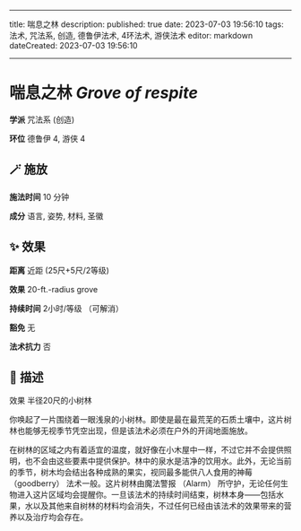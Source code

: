 
---
title: 喘息之林
description: 
published: true
date: 2023-07-03 19:56:10
tags: 法术, 咒法系, 创造, 德鲁伊法术, 4环法术, 游侠法术
editor: markdown
dateCreated: 2023-07-03 19:56:10

---

# **喘息之林** *Grove of respite*

**学派** 咒法系 (创造) 

**环位** 德鲁伊 4, 游侠 4

## 🪄 施放

**施法时间** 10 分钟

**成分** 语言, 姿势, 材料, 圣徽

## ✨ 效果  

**距离** 近距 (25尺+5尺/2等级) 

**效果** 20-ft.-radius grove 

**持续时间** 2小时/等级 （可解消） 

**豁免** 无

**法术抗力** 否

## 📖 描述

效果              半径20尺的小树林

你唤起了一片围绕着一眼浅泉的小树林。即使是最在最荒芜的石质土壤中，这片树林也能够无视季节凭空出现，但是该法术必须在户外的开阔地面施放。

在树林的区域之内有着适宜的温度，就好像在小木屋中一样，不过它并不会提供照明，也不会由这些要素中提供保护。林中的泉水是洁净的饮用水。此外，无论当前的季节，树木均会结出各种成熟的果实，视同最多能供八人食用的神莓 （goodberry） 法术一般。这片树林由魔法警报 （Alarm） 所守护，无论任何生物进入这片区域均会提醒你。一旦该法术的持续时间结束，树林本身——包括水果，水以及其他来自树林的材料均会消失，不过任何已经由该法术的效果带来的营养以及治疗均会存在。
    